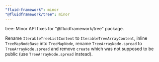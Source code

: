 ```yaml
---
"fluid-framework": minor
"@fluidframework/tree": minor
---
```


tree: Minor API fixes for "@fluidframework/tree" package.

Rename `IterableTreeListContent` to `IterableTreeArrayContent`, inline `TreeMapNodeBase` into `TreeMapNode`, rename `TreeArrayNode.spread` to `TreeArrayNode.spread` and remove `create` which was not supposed to be public (use `TreeArrayNode.spread` instead).
